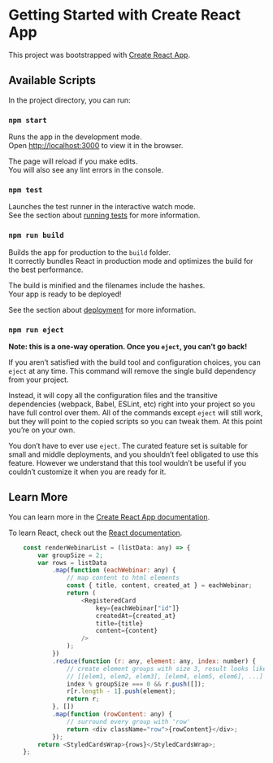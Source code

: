 # Getting Started with Create React App

This project was bootstrapped with [Create React App](https://github.com/facebook/create-react-app).

## Available Scripts

In the project directory, you can run:

### `npm start`

Runs the app in the development mode.\
Open [http://localhost:3000](http://localhost:3000) to view it in the browser.

The page will reload if you make edits.\
You will also see any lint errors in the console.

### `npm test`

Launches the test runner in the interactive watch mode.\
See the section about [running tests](https://facebook.github.io/create-react-app/docs/running-tests) for more information.

### `npm run build`

Builds the app for production to the `build` folder.\
It correctly bundles React in production mode and optimizes the build for the best performance.

The build is minified and the filenames include the hashes.\
Your app is ready to be deployed!

See the section about [deployment](https://facebook.github.io/create-react-app/docs/deployment) for more information.

### `npm run eject`

**Note: this is a one-way operation. Once you `eject`, you can’t go back!**

If you aren’t satisfied with the build tool and configuration choices, you can `eject` at any time. This command will remove the single build dependency from your project.

Instead, it will copy all the configuration files and the transitive dependencies (webpack, Babel, ESLint, etc) right into your project so you have full control over them. All of the commands except `eject` will still work, but they will point to the copied scripts so you can tweak them. At this point you’re on your own.

You don’t have to ever use `eject`. The curated feature set is suitable for small and middle deployments, and you shouldn’t feel obligated to use this feature. However we understand that this tool wouldn’t be useful if you couldn’t customize it when you are ready for it.

## Learn More

You can learn more in the [Create React App documentation](https://facebook.github.io/create-react-app/docs/getting-started).

To learn React, check out the [React documentation](https://reactjs.org/).


```js
    const renderWebinarList = (listData: any) => {
        var groupSize = 2;
        var rows = listData
            .map(function (eachWebinar: any) {
                // map content to html elements
                const { title, content, created_at } = eachWebinar;
                return (
                    <RegisteredCard
                        key={eachWebinar["id"]}
                        createdAt={created_at}
                        title={title}
                        content={content}
                    />
                );
            })
            .reduce(function (r: any, element: any, index: number) {
                // create element groups with size 3, result looks like:
                // [[elem1, elem2, elem3], [elem4, elem5, elem6], ...]
                index % groupSize === 0 && r.push([]);
                r[r.length - 1].push(element);
                return r;
            }, [])
            .map(function (rowContent: any) {
                // surround every group with 'row'
                return <div className="row">{rowContent}</div>;
            });
        return <StyledCardsWrap>{rows}</StyledCardsWrap>;
    };
```